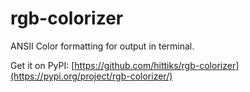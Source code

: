 # rgb-colorizer

ANSII Color formatting for output in terminal.

Get it on PyPI: [https://github.com/hittiks/rgb-colorizer](https://pypi.org/project/rgb-colorizer/)
